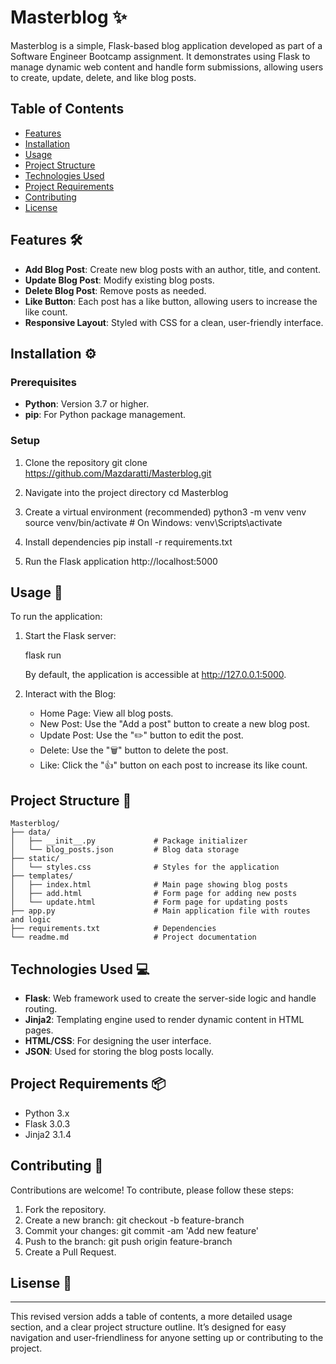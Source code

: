 # Masterblog ✨

Masterblog is a simple, Flask-based blog application developed as part of a Software Engineer Bootcamp assignment. It demonstrates using Flask to manage dynamic web content and handle form submissions, allowing users to create, update, delete, and like blog posts.

## Table of Contents
- [Features](#features)
- [Installation](#installation)
- [Usage](#usage)
- [Project Structure](#project-structure)
- [Technologies Used](#technologies-used)
- [Project Requirements](#project-requirements)
- [Contributing](#contributing)
- [License](#license)

## Features 🛠

- **Add Blog Post**: Create new blog posts with an author, title, and content.
- **Update Blog Post**: Modify existing blog posts.
- **Delete Blog Post**: Remove posts as needed.
- **Like Button**: Each post has a like button, allowing users to increase the like count.
- **Responsive Layout**: Styled with CSS for a clean, user-friendly interface.

## Installation ⚙

### Prerequisites
- **Python**: Version 3.7 or higher.
- **pip**: For Python package management.

### Setup
1. Clone the repository
   git clone https://github.com/Mazdaratti/Masterblog.git

2. Navigate into the project directory
   cd Masterblog

3. Create a virtual environment (recommended)
   python3 -m venv venv
   source venv/bin/activate  # On Windows: venv\Scripts\activate

4. Install dependencies
   pip install -r requirements.txt

5. Run the Flask application
   http://localhost:5000

## Usage 📖

To run the application:

1. Start the Flask server:

    flask run

    By default, the application is accessible at http://127.0.0.1:5000.

2. Interact with the Blog:

   - Home Page: View all blog posts.
   - New Post: Use the "Add a post" button to create a new blog post.
   - Update Post: Use the "✏️" button to edit the post.
   - Delete: Use the "🗑️" button to delete the post.
   - Like: Click the "👍" button on each post to increase its like count.

## Project Structure 📂
```
Masterblog/
├── data/                    
│   ├── __init__.py             # Package initializer
│   └── blog_posts.json         # Blog data storage
├── static/
│   └── styles.css              # Styles for the application
├── templates/
│   ├── index.html              # Main page showing blog posts
│   ├── add.html                # Form page for adding new posts
│   └── update.html             # Form page for updating posts
├── app.py                      # Main application file with routes and logic
├── requirements.txt            # Dependencies
└── readme.md                   # Project documentation
```
## Technologies Used 💻

- **Flask**: Web framework used to create the server-side logic and handle routing.
- **Jinja2**: Templating engine used to render dynamic content in HTML pages.
- **HTML/CSS**: For designing the user interface.
- **JSON**: Used for storing the blog posts locally.

## Project Requirements 📦

- Python 3.x
- Flask 3.0.3
- Jinja2 3.1.4

## Contributing 🤝

Contributions are welcome! To contribute, please follow these steps:

1. Fork the repository.
2. Create a new branch:
   git checkout -b feature-branch
3. Commit your changes:
   git commit -am 'Add new feature'
4. Push to the branch:
   git push origin feature-branch
5. Create a Pull Request.

## Lisense 📜

---

This revised version adds a table of contents, a more detailed usage section, and a clear project structure outline. It’s designed for easy navigation and user-friendliness for anyone setting up or contributing to the project.

